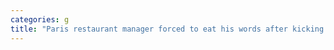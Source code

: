 ```yaml
---
categories: g
title: "Paris restaurant manager forced to eat his words after kicking out two Ukrainian women praising Putin"
---
```

